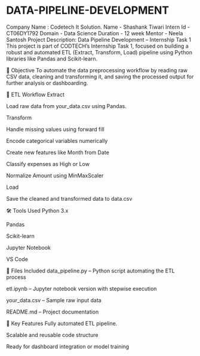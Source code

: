 # DATA-PIPELINE-DEVELOPMENT
Company Name : Codetech It Solution.
Name - Shashank Tiwari 
Intern Id - CT06DY1792
Domain - Data Science
Duration - 12 week
Mentor - Neela Santosh
Project Description: Data Pipeline Development – Internship Task 1
This project is part of CODTECH’s Internship Task 1, focused on building a robust and automated ETL (Extract, Transform, Load) pipeline using Python libraries like Pandas and Scikit-learn.

🎯 Objective
To automate the data preprocessing workflow by reading raw CSV data, cleaning and transforming it, and saving the processed output for further analysis or dashboarding.

🔄 ETL Workflow
Extract

Load raw data from your_data.csv using Pandas.

Transform

Handle missing values using forward fill

Encode categorical variables numerically

Create new features like Month from Date

Classify expenses as High or Low

Normalize Amount using MinMaxScaler

Load

Save the cleaned and transformed data to data.csv

🛠️ Tools Used
Python 3.x

Pandas

Scikit-learn

Jupyter Notebook

VS Code

📁 Files Included
data_pipeline.py – Python script automating the ETL process

etl.ipynb – Jupyter notebook version with stepwise execution

your_data.csv – Sample raw input data

README.md – Project documentation

📌 Key Features
Fully automated ETL pipeline.


Scalable and reusable code structure

Ready for dashboard integration or model training
